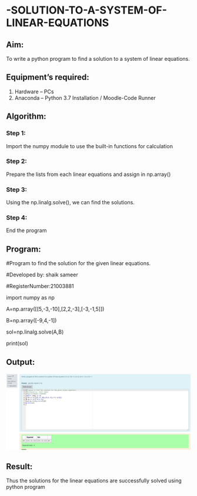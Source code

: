# -SOLUTION-TO-A-SYSTEM-OF-LINEAR-EQUATIONS
## Aim:
To write a python program to find a solution to a system of linear equations.
## Equipment’s required:
1. 	Hardware – PCs
2. 	Anaconda – Python 3.7 Installation / Moodle-Code Runner
## Algorithm:
### Step 1: 
Import the numpy module to use the built-in functions for calculation
### Step 2: 
Prepare the lists from each linear equations and assign in np.array()
### Step 3: 
Using the np.linalg.solve(), we can find the solutions.
### Step 4: 
End the program
## Program:
#Program to find the solution for the given linear equations.

#Developed by: shaik sameer

#RegisterNumber:21003881

import numpy as np

A=np.array([[5,-3,-10],[2,2,-3],[-3,-1,5]])

B=np.array([-9,4,-1])

sol=np.linalg.solve(A,B)

print(sol)

## Output:
![output](https://github.com/Shaik-sameer-AIML/-SOLUTION-TO-A-SYSTEM-OF-LINEAR-EQUATIONS/blob/main/Capture.PNG?raw=true)
## Result: 
Thus the solutions for the linear equations are successfully solved using python program

